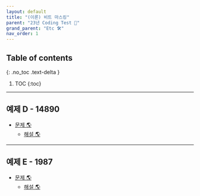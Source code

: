 ```yaml
---
layout: default
title: "(이론) 비트 마스킹"
parent: "23년 Coding Test 😤"
grand_parent: "Etc 🛠"
nav_order: 1
---
```


## Table of contents
{: .no_toc .text-delta }

1. TOC
{:toc}

---

## 예제 D - 14890

* [문제 🌎](https://www.acmicpc.net/problem/14890)
    * [해설 🌎](https://www.acmicpc.net/source/share/df5a39010f5247d5bf4c9a0b229e021f)

---

## 예제 E - 1987

* [문제 🌎](https://www.acmicpc.net/problem/1987)
    * [해설 🌎](https://www.acmicpc.net/source/share/83cf43180e8e4e06b693b904635263d0)